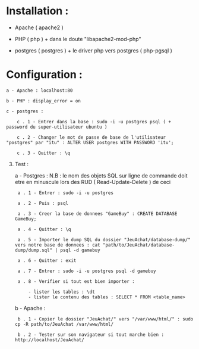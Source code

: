 # Installation :

- Apache ( apache2 )

- PHP ( php ) + dans le doute "libapache2-mod-php" 
	
- postgres ( postgres ) + le driver php vers postgres ( php-pgsql )
	
# Configuration :

	a - Apache : localhost:80
	
	b - PHP : display_error = on
	
	c - postgres : 
	
		c . 1 - Entrer dans la base : sudo -i -u postgres psql ( + password du super-utilisateur ubuntu )
		
		c . 2 - Changer le mot de passe de base de l'utilisateur "postgres" par "itu" : ALTER USER postgres WITH PASSWORD 'itu';
		
		c . 3 - Quitter : \q
		
3) Test :

	a - Postgres : N.B : le nom des objets SQL sur ligne de commande doit etre en minuscule lors des RUD ( Read-Update-Delete ) de ceci
	
		a . 1 - Entrer : sudo -i -u postgres
		
		a . 2 - Puis : psql
		
		a . 3 - Creer la base de donnees "GameBuy" : CREATE DATABASE GameBuy;
		
		a . 4 - Quitter : \q
		
		a . 5 - Importer le dump SQL du dossier "JeuAchat/database-dump/" vers notre base de donnees : cat "path/to/JeuAchat/database-dump/dump.sql" | psql -d gamebuy
		
		a . 6 - Quitter : exit
		
		a . 7 - Entrer : sudo -i -u postgres psql -d gamebuy
		
		a . 8 - Verifier si tout est bien importer :
		
			- lister les tables : \dt
			- lister le contenu des tables : SELECT * FROM <table_name> 
			
	b - Apache :
	
		b . 1 - Copier le dossier "JeuAchat/" vers "/var/www/html/" : sudo cp -R path/to/JeuAchat /var/www/html/
		
		b . 2 - Tester sur son navigateur si tout marche bien : http://localhost/JeuAchat/
